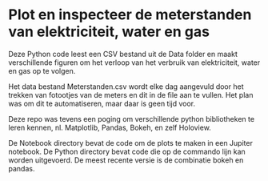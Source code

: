 # Plot en inspecteer de meterstanden van elektriciteit, water en gas

Deze Python code leest een CSV bestand uit de Data folder en maakt verschillende figuren om het verloop van het verbruik van elektriciteit, water en gas op te volgen.

Het data bestand Meterstanden.csv wordt elke dag aangevuld door het trekken van fotootjes van de meters en dit in de file aan te vullen. Het plan was om dit te automatiseren, maar daar is geen tijd voor.

Deze repo was tevens een poging om verschillende python bibliotheken te leren kennen, nl. Matplotlib, Pandas, Bokeh, en zelf Holoview.

De Notebook directory bevat de code om de plots te maken in een Jupiter notebook. De Python directory bevat code die op de commando lijn  kan worden uitgevoerd. De meest recente versie is de combinatie bokeh en pandas.

